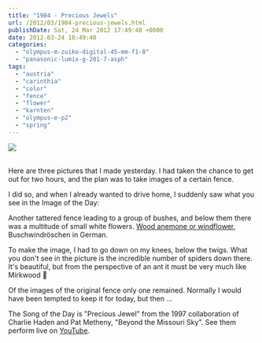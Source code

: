 ```yaml
---
title: "1984 - Precious Jewels"
url: /2012/03/1984-precious-jewels.html
publishDate: Sat, 24 Mar 2012 17:49:40 +0000
date: 2012-03-24 18:49:40
categories: 
  - "olympus-m-zuiko-digital-45-mm-f1-8"
  - "panasonic-lumix-g-201-7-asph"
tags: 
  - "austria"
  - "carinthia"
  - "color"
  - "fence"
  - "flower"
  - "karnten"
  - "olympus-e-p2"
  - "spring"
---
```

<div class="container">
<div class="center"><a target="_blank" href="https://d25zfm9zpd7gm5.cloudfront.net/1200x1200/2012/20120323_155150_ps.jpg"><img src="https://d25zfm9zpd7gm5.cloudfront.net/0600x0600/2012/20120323_155150_ps.jpg" /></a></div>
</div>
<br />

Here are three pictures that I made yesterday. I had taken the chance to get out for two hours, and the plan was to take images of a certain fence.

<a target="_blank" href="https://d25zfm9zpd7gm5.cloudfront.net/1200x1200/2012/20120323_154800_ps.jpg"><img style="margin: 0pt 10px 0pt 0px; float: left;" src="https://d25zfm9zpd7gm5.cloudfront.net/0150x0150/2012/20120323_154800_ps.jpg" alt="" border="0" /></a> I did so, and when I already wanted to drive home, I suddenly saw what you see in the Image of the Day:

Another tattered fence leading to a group of bushes, and below them there was a multitude of small white flowers. <a href="http://en.wikipedia.org/wiki/Anemone_nemorosa" target="_blank">Wood anemone or windflower</a>, Buschwindröschen in German. 

<a target="_blank" href="https://d25zfm9zpd7gm5.cloudfront.net/1200x1200/2012/20120323_152953_ps.jpg"><img style="margin: 0pt 0px 0pt 10px; float: right;" src="https://d25zfm9zpd7gm5.cloudfront.net/0150x0150/2012/20120323_152953_ps.jpg" alt="" border="0" /></a> To make the image, I had to go down on my knees, below the twigs. What you don't see in the picture is the incredible number of spiders down there. It's beautiful, but from the perspective of an ant it must be very much like Mirkwood 🙂

 Of the images of the original fence only one remained. Normally I would have been tempted to keep it for today, but then ...

The Song of the Day is "Precious Jewel" from the 1997 collaboration of Charlie Haden and Pat Metheny, "Beyond the Missouri Sky". See them perform live on <a href="http://www.youtube.com/watch?v=Ar-CmypmRNg" target="_blank">YouTube</a>.
